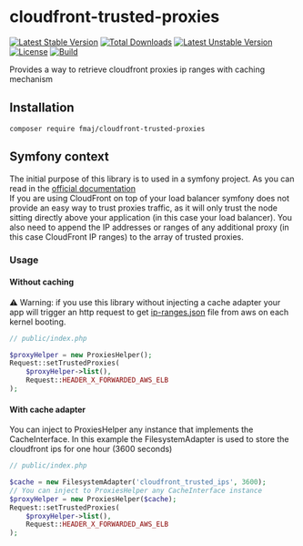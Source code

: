# cloudfront-trusted-proxies
[![Latest Stable Version](https://poser.pugx.org/fmaj/cloudfront-trusted-proxies/version)](https://packagist.org/packages/fmaj/cloudfront-trusted-proxies)
[![Total Downloads](https://poser.pugx.org/fmaj/cloudfront-trusted-proxies/downloads)](https://packagist.org/packages/fmaj/cloudfront-trusted-proxies)
[![Latest Unstable Version](https://poser.pugx.org/fmaj/cloudfront-trusted-proxies/v/unstable)](https://packagist.org/packages/fmaj/cloudfront-trusted-proxies)
[![License](https://poser.pugx.org/fmaj/cloudfront-trusted-proxies/license)](https://packagist.org/packages/fmaj/cloudfront-trusted-proxies)
[![Build](https://travis-ci.org/florianajir/cloudfront-trusted-proxies.svg?branch=master)](https://travis-ci.org/florianajir/cloudfront-trusted-proxies)

Provides a way to retrieve cloudfront proxies ip ranges with caching mechanism

## Installation

`composer require fmaj/cloudfront-trusted-proxies`

## Symfony context
The initial purpose of this library is to used in a symfony project. 
As you can read in the [official documentation](https://symfony.com/doc/current/deployment/proxies.html#but-what-if-the-ip-of-my-reverse-proxy-changes-constantly)  
If you are using CloudFront on top of your load balancer symfony does not provide an easy way to trust proxies traffic, as it will only trust the node sitting directly above your application (in this case your load balancer). 
You also need to append the IP addresses or ranges of any additional proxy (in this case CloudFront IP ranges) to the array of trusted proxies.

### Usage

#### Without caching

:warning: Warning: if you use this library without injecting a cache adapter your app will trigger an http request to get [ip-ranges.json](https://ip-ranges.amazonaws.com/ip-ranges.json) file from aws on each kernel booting.

```php
// public/index.php

$proxyHelper = new ProxiesHelper();
Request::setTrustedProxies(
    $proxyHelper->list(),
    Request::HEADER_X_FORWARDED_AWS_ELB
);
```

#### With cache adapter

You can inject to ProxiesHelper any instance that implements the CacheInterface.
In this example the FilesystemAdapter is used to store the cloudfront ips for one hour (3600 seconds)

```php
// public/index.php

$cache = new FilesystemAdapter('cloudfront_trusted_ips', 3600);
// You can inject to ProxiesHelper any CacheInterface instance
$proxyHelper = new ProxiesHelper($cache);
Request::setTrustedProxies(
    $proxyHelper->list(),
    Request::HEADER_X_FORWARDED_AWS_ELB
);
```
